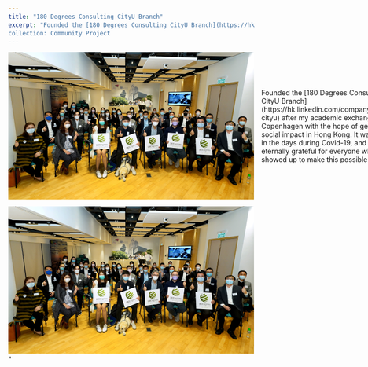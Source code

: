 ```yaml
---
title: "180 Degrees Consulting CityU Branch"
excerpt: "Founded the [180 Degrees Consulting CityU Branch](https://hk.linkedin.com/company/180dc-cityu) after my academic exchange to Copenhagen with the hope of generating social impact in Hong Kong. It was back in the days during Covid-19 and I am eternally grateful for everyone who showed up to make this possible.<br/>
collection: Community Project
---
```


<div style="display: flex; align-items: center;">
    <img src="/images/500x300.png" alt="180 Degrees Consulting Logo" style="margin-right: 15px;">
    <div>
        Founded the [180 Degrees Consulting CityU Branch](https://hk.linkedin.com/company/180dc-cityu) after my academic exchange to Copenhagen with the hope of generating social impact in Hong Kong. It was back in the days during Covid-19, and I am eternally grateful for everyone who showed up to make this possible.
    </div>
</div>


<img src='/images/500x300.png'>"
